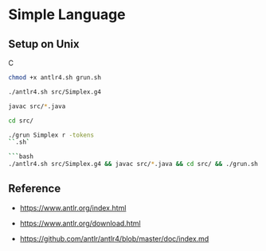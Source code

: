 # Simple Language

## Setup on Unix

C

```bash
chmod +x antlr4.sh grun.sh
```

```bash
./antlr4.sh src/Simplex.g4
```

```bash
javac src/*.java
```

```bash
cd src/
```

```bash
./grun Simplex r -tokens
``.sh`

```bash
./antlr4.sh src/Simplex.g4 && javac src/*.java && cd src/ && ./grun.sh Simplex r -tokens && cd ..
```

## Reference

- https://www.antlr.org/index.html

- https://www.antlr.org/download.html

- https://github.com/antlr/antlr4/blob/master/doc/index.md